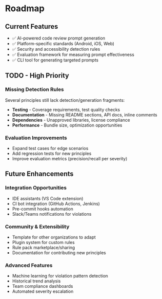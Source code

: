 # Roadmap

## Current Features

- ✅ AI-powered code review prompt generation
- ✅ Platform-specific standards (Android, iOS, Web)
- ✅ Security and accessibility detection rules
- ✅ Evaluation framework for measuring prompt effectiveness
- ✅ CLI tool for generating targeted prompts

## TODO - High Priority

### Missing Detection Rules

Several principles still lack detection/generation fragments:

- **Testing** - Coverage requirements, test quality checks
- **Documentation** - Missing README sections, API docs, inline comments
- **Dependencies** - Unapproved libraries, license compliance
- **Performance** - Bundle size, optimization opportunities

### Evaluation Improvements

- Expand test cases for edge scenarios
- Add regression tests for new principles
- Improve evaluation metrics (precision/recall per severity)

## Future Enhancements

### Integration Opportunities

- IDE assistants (VS Code extension)
- CI bot integration (GitHub Actions, Jenkins)
- Pre-commit hooks automation
- Slack/Teams notifications for violations

### Community & Extensibility

- Template for other organizations to adapt
- Plugin system for custom rules
- Rule pack marketplace/sharing
- Documentation for contributing new principles

### Advanced Features

- Machine learning for violation pattern detection
- Historical trend analysis
- Team compliance dashboards
- Automated severity escalation
